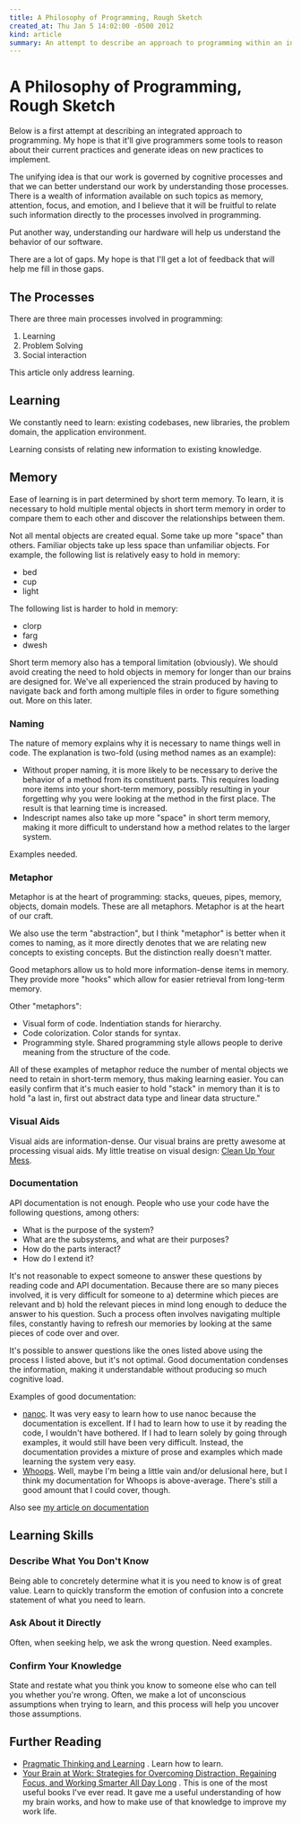 ```yaml
---
title: A Philosophy of Programming, Rough Sketch
created_at: Thu Jan 5 14:02:00 -0500 2012
kind: article
summary: An attempt to describe an approach to programming within an integrated framework.
---
```


# A Philosophy of Programming, Rough Sketch

Below is a first attempt at describing an integrated approach to
programming. My hope is that it'll give programmers some tools to
reason about their current practices and generate ideas on new
practices to implement.

The unifying idea is that our work is governed by cognitive processes
and that we can better understand our work by understanding those
processes. There is a wealth of information available on such topics
as memory, attention, focus, and emotion, and I believe that it will
be fruitful to relate such information directly to the processes
involved in programming.

Put another way, understanding our hardware will help us understand
the behavior of our software.

There are a lot of gaps. My hope is that I'll get a lot of feedback
that will help me fill in those gaps.

## The Processes

There are three main processes involved in programming:

1. Learning
2. Problem Solving
3. Social interaction

This article only address learning.

## Learning

We constantly need to learn: existing codebases, new libraries, the problem
domain, the application environment.

Learning consists of relating new information to existing knowledge.

## Memory

Ease of learning is in part determined by short term memory. To learn,
it is necessary to hold multiple mental objects in short term memory in
order to compare them to each other and discover the relationships
between them.

Not all mental objects are created equal. Some take up more "space"
than others. Familiar objects take up less space than unfamiliar
objects. For example, the following list is relatively easy to hold in
memory:

* bed
* cup
* light

The following list is harder to hold in memory:

* clorp
* farg
* dwesh

Short term memory also has a temporal limitation (obviously). We
should avoid creating the need to hold objects in memory for longer
than our brains are designed for. We've all experienced the strain
produced by having to navigate back and forth among multiple files in
order to figure something out. More on this later.

### Naming

The nature of memory explains why it is necessary to name things well
in code. The explanation is two-fold (using method names as an
example):

* Without proper naming, it is more likely to be necessary to derive
  the behavior of a method from its constituent parts. This requires
  loading more items into your short-term memory, possibly resulting
  in your forgetting why you were looking at the method in the first
  place. The result is that learning time is increased.
* Indescript names also take up more "space" in short term memory,
  making it more difficult to understand how a method relates to the
  larger system.

Examples needed.

### Metaphor

Metaphor is at the heart of programming: stacks, queues, pipes,
memory, objects, domain models. These are all metaphors. 
Metaphor is at the heart of our craft.

We also use the term "abstraction", but I think "metaphor" is better
when it comes to naming, as it more directly denotes that we are
relating new concepts to existing concepts. But the distinction really
doesn't matter.

Good metaphors allow us to hold more information-dense items in
memory. They provide more "hooks" which allow for easier retrieval
from long-term memory.

Other "metaphors":

* Visual form of code. Indentiation stands for hierarchy.
* Code colorization. Color stands for syntax.
* Programming style. Shared programming style allows people to derive
  meaning from the structure of the code.

All of these examples of metaphor reduce the number of mental objects
we need to retain in short-term memory, thus making learning easier.
You can easily confirm that it's much easier to hold "stack" in memory
than it is to hold "a last in, first out abstract data type and linear
data structure."

### Visual Aids

Visual aids are information-dense. Our visual brains are pretty
awesome at processing visual aids. My little treatise on visual
design: [Clean Up Your Mess](http:/www.visualmess.com).

### Documentation

API documentation is not enough. People who use your code have the
following questions, among others:

* What is the purpose of the system?
* What are the subsystems, and what are their purposes?
* How do the parts interact?
* How do I extend it?

It's not reasonable to expect someone to answer these questions by
reading code and API documentation. Because there are so many pieces
involved, it is very difficult for someone to a) determine which
pieces are relevant and b) hold the relevant pieces in mind long
enough to deduce the answer to his question. Such a process often
involves navigating multiple files, constantly having to refresh our
memories by looking at the same pieces of code over and over.

It's possible to answer questions like the ones listed above using the
process I listed above, but it's not optimal. Good documentation
condenses the information, making it understandable without producing
so much cognitive load.

Examples of good documentation:

* [nanoc](http://nanoc.stoneship.org/docs/). It was very easy to learn
  how to use nanoc because the documentation is excellent. If I had to
  learn how to use it by reading the code, I wouldn't have bothered.
  If I had to learn solely by going through examples, it would still
  have been very difficult. Instead, the documentation provides a
  mixture of prose and examples which made learning the system very
  easy.
* [Whoops](http://www.whoopsapp.com/). Well, maybe I'm being a little
  vain and/or delusional here, but I think my documentation for Whoops
  is above-average. There's still a good amount that I could cover,
  though.

Also see [my article on
documentation](/programming/writing-better-documentation/)

## Learning Skills

### Describe What You Don't Know

Being able to concretely determine what it is you need to know is of
great value. Learn to quickly transform the emotion of confusion into
a concrete statement of what you need to learn.

### Ask About it Directly

Often, when seeking help, we ask the wrong question. Need examples.

### Confirm Your Knowledge

State and restate what you think you know to someone else who can tell
you whether you're wrong. Often, we make a lot of unconscious
assumptions when trying to learn, and this process will help you
uncover those assumptions.

## Further Reading

* [Pragmatic Thinking and
  Learning](http://www.amazon.com/gp/product/1934356050/ref=as_li_ss_tl?ie=UTF8&tag=aflyingmachin-20&linkCode=as2&camp=1789&creative=390957&creativeASIN=1934356050)
  . Learn how to learn.
* [Your Brain at Work: Strategies for Overcoming Distraction,
  Regaining Focus, and Working Smarter All Day
  Long](http://www.amazon.com/gp/product/0061771295/ref=as_li_ss_tl?ie=UTF8&tag=aflyingmachin-20&linkCode=as2&camp=1789&creative=390957&creativeASIN=0061771295)
  . This is one of the most useful books I've ever read. It gave me a
  useful understanding of how my brain works, and how to make use of
  that knowledge to improve my work life.
